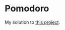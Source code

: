 # Pomodoro
My solution to [this project](http://www.freecodecamp.com/challenges/build-a-pomodoro-clock).
